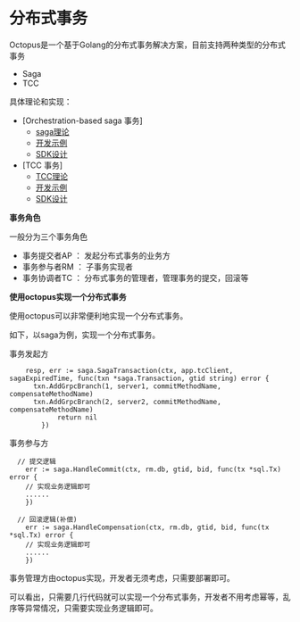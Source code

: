 # 分布式事务

Octopus是一个基于Golang的分布式事务解决方案，目前支持两种类型的分布式事务
- Saga
- TCC    


具体理论和实现：
- [Orchestration-based saga 事务]
  - [saga理论](doc/README_saga.md)
  - [开发示例](doc/README_saga_demo.md)
  - [SDK设计](doc/README_saga_sdk.md)
- [TCC 事务]
  - [TCC理论](doc/README_tcc.md)
  - [开发示例](doc/README_tcc_demo.md)
  - [SDK设计](doc/README_tcc_sdk.md)


**事务角色**

一般分为三个事务角色
- 事务提交者AP ： 发起分布式事务的业务方
- 事务参与者RM ： 子事务实现者
- 事务协调者TC ： 分布式事务的管理者，管理事务的提交，回滚等


**使用octopus实现一个分布式事务**

使用octopus可以非常便利地实现一个分布式事务。 

如下，以saga为例，实现一个分布式事务。

事务发起方
```
	resp, err := saga.SagaTransaction(ctx, app.tcClient, sagaExpiredTime, func(txn *saga.Transaction, gtid string) error {
      txn.AddGrpcBranch(1, server1, commitMethodName, compensateMethodName)
      txn.AddGrpcBranch(2, server2, commitMethodName, compensateMethodName)
			return nil
		})
```

事务参与方
```
  // 提交逻辑
	err := saga.HandleCommit(ctx, rm.db, gtid, bid, func(tx *sql.Tx) error {
    // 实现业务逻辑即可
    ......
	})

  // 回滚逻辑(补偿)
	err := saga.HandleCompensation(ctx, rm.db, gtid, bid, func(tx *sql.Tx) error {
    // 实现业务逻辑即可
    ......
	})
```

事务管理方由octopus实现，开发者无须考虑，只需要部署即可。


可以看出，只需要几行代码就可以实现一个分布式事务，开发者不用考虑幂等，乱序等异常情况，只需要实现业务逻辑即可。
